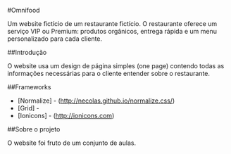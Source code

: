 #Omnifood

Um website fictício de um restaurante fictício. O restaurante oferece um serviço VIP ou Premium: produtos orgânicos, entrega rápida e um menu personalizado para cada cliente.

##Introdução

O website usa um design de página simples (one page) contendo todas as informações necessárias para o cliente entender sobre o restaurante.

##Frameworks

* [Normalize] - (http://necolas.github.io/normalize.css/)
* [Grid] - 
* [Ionicons] - (http://ionicons.com)

##Sobre o projeto

O website foi fruto de um conjunto de aulas.